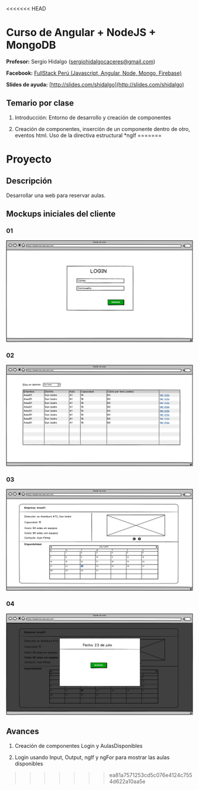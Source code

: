 <<<<<<< HEAD
# Curso de Angular + NodeJS + MongoDB

**Profesor:** Sergio Hidalgo (sergiohidalgocaceres@gmail.com)

**Facebook:** [FullStack Perú (Javascript, Angular, Node, Mongo, Firebase)](https://www.facebook.com/groups/607163139705114/)

**Slides de ayuda:** [http://slides.com/shidalgo](http://slides.com/shidalgo)

## Temario por clase

1. Introducción: Entorno de desarrollo y creación de componentes

2. Creación de componentes, inserción de un componente dentro de otro, eventos html. Uso de la directiva estructural *ngIf
=======
# Proyecto

## Descripción

Desarrollar una web para reservar aulas.

## Mockups iniciales del cliente

### 01

![alt text](https://github.com/Area51TrainingCenter/FullStackDeveloper-Group14/blob/proyecto/mockups%20iniciales/01%20Login.png?raw=true)

### 02

![alt text](https://github.com/Area51TrainingCenter/FullStackDeveloper-Group14/blob/proyecto/mockups%20iniciales/02%20Listado.png?raw=true)

### 03

![alt text](https://github.com/Area51TrainingCenter/FullStackDeveloper-Group14/blob/proyecto/mockups%20iniciales/03%20Detalle.png?raw=true)

### 04

![alt text](https://github.com/Area51TrainingCenter/FullStackDeveloper-Group14/blob/proyecto/mockups%20iniciales/04%20Reservar.png?raw=true)

## Avances

1. Creación de componentes Login y AulasDisponibles

2. Login usando Input, Output, ngIf y ngFor para mostrar las aulas disponibles
>>>>>>> ea81a7571253cd5c076e4124c7554d622a10aa5e
